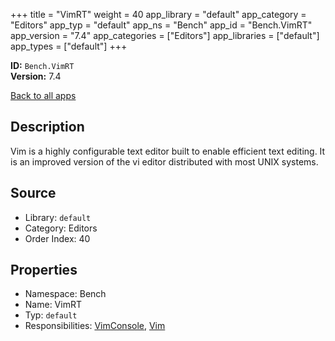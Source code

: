 ﻿+++
title = "VimRT"
weight = 40
app_library = "default"
app_category = "Editors"
app_typ = "default"
app_ns = "Bench"
app_id = "Bench.VimRT"
app_version = "7.4"
app_categories = ["Editors"]
app_libraries = ["default"]
app_types = ["default"]
+++

**ID:** `Bench.VimRT`  
**Version:** 7.4  
<!--more-->

[Back to all apps](/apps/)

## Description
Vim is a highly configurable text editor built to enable efficient text editing.
It is an improved version of the vi editor distributed with most UNIX systems.

## Source

* Library: `default`
* Category: Editors
* Order Index: 40

## Properties

* Namespace: Bench
* Name: VimRT
* Typ: `default`
* Responsibilities: [VimConsole](/app/Bench.VimConsole), [Vim](/app/Bench.Vim)

